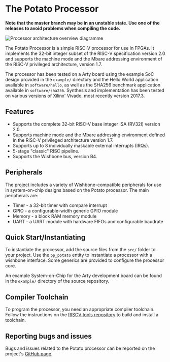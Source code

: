 # The Potato Processor

**Note that the master branch may be in an unstable state. Use one of the releases to avoid problems when compiling the code.**

![Processor architecture overview diagramme](https://github.com/skordal/potato/blob/master/docs/diagram.png?raw=true)

The Potato Processor is a simple RISC-V processor for use in FPGAs. It implements the 32-bit integer subset
of the RISC-V specification version 2.0 and supports the machine mode and the Mbare addressing environment of
the RISC-V privileged architecture, version 1.7.

The processor has been tested on a Arty board using the example SoC design provided in the `example/` directory
and the Hello World application available in `software/hello`, as well as the SHA256 benchmark application available
in `software/sha256`. Synthesis and implementation has been tested on various versions of Xilinx' Vivado, most recently
version 2017.3.

## Features

* Supports the complete 32-bit RISC-V base integer ISA (RV32I) version 2.0.
* Supports machine mode and the Mbare addressing environment defined in the RISC-V privileged architecture version 1.7.
* Supports up to 8 individually maskable external interrupts (IRQs).
* 5-stage "classic" RISC pipeline.
* Supports the Wishbone bus, version B4.

## Peripherals

The project includes a variety of Wishbone-compatible peripherals for use in system-on-chip designs based on the Potato processor. The main peripherals are:

* Timer - a 32-bit timer with compare interrupt
* GPIO - a configurable-width generic GPIO module
* Memory - a block RAM memory module
* UART - a UART module with hardware FIFOs and configurable baudrate

## Quick Start/Instantiating

To instantiate the processor, add the source files from the `src/` folder to your project. Use the `pp_potato`
entity to instantiate a processor with a wishbone interface. Some generics are provided to configure the processor core.

An example System-on-Chip for the Arty development board can be found in the `example/` directory of the source repository.

## Compiler Toolchain

To program the processor, you need an appropriate compiler toolchain. Follow the instructions on the [RISCV tools repository](https://github.com/riscv/riscv-tools)
to build and install a toolchain.

## Reporting bugs and issues

Bugs and issues related to the Potato processor can be reported on the project's [GitHub page](https://github.com/skordal/potato).

